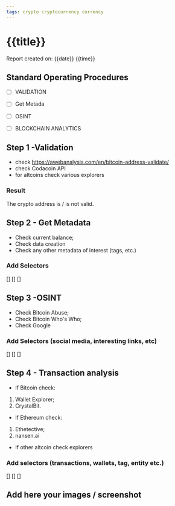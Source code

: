 ```yaml
---
tags: crypto cryptocurrency currency  
---
```


# {{title}}
Report created on: {{date}} {{time}}

## Standard Operating Procedures

- [ ] VALIDATION

- [ ] Get Metada

- [ ] OSINT

- [ ] BLOCKCHAIN ANALYTICS



## Step 1 -Validation
- check https://awebanalysis.com/en/bitcoin-address-validate/
- check Codacoin API
- for altcoins check various explorers

### Result
The crypto address is / is not valid.


## Step 2 - Get Metadata
- Check current balance;
- Check data creation
- Check any other metadata of interest (tags, etc.)

### Add Selectors
[]
[]
[]

## Step 3 -OSINT
- Check Bitcoin Abuse;
- Check Bitcoin Who's Who;
- Check Google

### Add Selectors (social media, interesting links, etc)
[]
[]
[]


## Step 4 - Transaction analysis
- If Bitcoin check:
1. Wallet Explorer;
2. CrystalBit.

- If Ethereum check:
1. Ethetective;
2. nansen.ai

- If other altcoin check explorers

### Add selectors (transactions, wallets, tag, entity etc.)
[]
[]
[]


## Add here your images / screenshot
